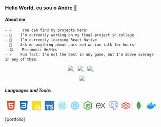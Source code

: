 ### Hello World, eu sou o Andre 👋

#### About me
    - ✍     You can find my projects here!
    - 🔭    I’m currently working on my final project in college
    - 🌱    I’m currently learning React Native
    - 💬    Ask me anything about cars and we can talk for hours!
    - 😄    Pronouns: He/His
    - ⚡    Fun fact: I'm not the best in any game, but I'm above average in any of them.

<p align= "center">
    <a href="mailto:dre.braga@gmail.com">
        <img style="height: 20px" src="https://img.shields.io/badge/Gmail-D14836?style=for-the-badge&logo=gmail&logoColor=white" />
    </a>&nbsp;&nbsp;
    <a href= "https://www.instagram.com/drebraga/" >
        <img style="height: 20px" src="https://img.shields.io/badge/Instagram-E4405F?style=for-the-badge&logo=instagram&logoColor=white" />
    </a>&nbsp;&nbsp;
    <a href= "https://www.linkedin.com/in/andr%C3%A9-braga-80a07a18b/">
        <img style="height: 20px" src="https://img.shields.io/badge/LinkedIn-0077B5?style=for-the-badge&logo=linkedin&logoColor=white" />
    </a>&nbsp;&nbsp;
</p>

<p align= "center">
<img style="height: 150px;" src="https://github-readme-stats.vercel.app/api?username=drebraga&show_icons=true&count_private=true&theme=dark" />
</p>

##### Languages and Tools:

<p>
    <code><img src="./imgs/html5.svg" height="30" style="vertical-align:down; margin:4px" alt="HTML5"></code>
    <code><img src="./imgs/css3.svg" height="30" style="vertical-align:down; margin:4px" alt="CSS3"></code>
    <code><img src="./imgs/javascrypt.svg" height="30" style="vertical-align:down; margin:4px" alt="javascrypt"></code>
    <code><img src="./imgs/typescrypt.svg" height="30" style="vertical-align:down; margin:4px" alt="typescrypt"></code>
    <code><img src="./imgs/react.svg" height="30" style="vertical-align:down; margin:4px" alt="react"></code>
    <code><img src="./imgs/webpack.svg" height="30" style="vertical-align:down; margin:4px" alt="webpack"></code>
    <code><img src="./imgs/nodejs.svg" height="30" style="vertical-align:down; margin:4px" alt="nodejs"></code>
    <code><img src="./imgs/express.svg" height="30" style="vertical-align:down; margin:4px" alt="express"></code>
    <code><img src="./imgs/postgresql.svg" height="30" style="vertical-align:down; margin:4px" alt="postgresql"></code>
    <code><img src="./imgs/redis.svg" height="30" style="vertical-align:down; margin:4px" alt="redis"></code>
    <code><img src="./imgs/mongodb.svg" height="30" style="vertical-align:down; margin:4px" alt="mongodb"></code>
    <code><img src="./imgs/docker.svg" height="30" style="vertical-align:down; margin:4px" alt="docker"></code>
</p>
    
[portfolio] 
<!--
**drebraga/drebraga** is a ✨ _special_ ✨ repository because its `README.md` (this file) appears on your GitHub profile.
/<img src="" />
Here are some ideas to get you started:

- 🔭 I’m currently working on ...
- 🌱 I’m currently learning ...
- 👯 I’m looking to collaborate on ...
- 🤔 I’m looking for help with ...
- 💬 Ask me about ...
- 📫 How to reach me: ...
- 😄 Pronouns: ...
- ⚡ Fun fact: ...


    <code><img src="./imgs/linux.svg" height="30" style="vertical-align:down; margin:4px" alt="linux"></code>
    <code><img src="./imgs/gnubash.svg" height="30" style="vertical-align:down; margin:4px" alt="BASH"></code>
    <code><img src="./imgs/git.svg" height="30" style="vertical-align:down; margin:4px" alt="git"></code>
    <code><img src="./imgs/github.svg" height="30" style="vertical-align:down; margin:4px" alt="github"></code>
-->
